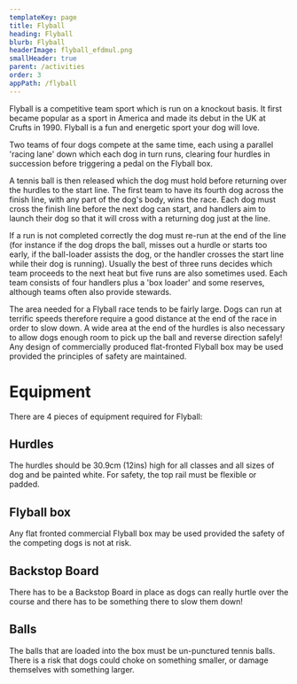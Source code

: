 ```yaml
---
templateKey: page
title: Flyball
heading: Flyball
blurb: Flyball
headerImage: flyball_efdmul.png
smallHeader: true
parent: /activities
order: 3
appPath: /flyball
---
```


Flyball is a competitive team sport which is run on a knockout basis. It first became popular as a sport in America and made its debut in the UK at Crufts in 1990. Flyball is a fun and energetic sport your dog will love.

Two teams of four dogs compete at the same time, each using a parallel 'racing lane' down which each dog in turn runs, clearing four hurdles in succession before triggering a pedal on the Flyball box.

A tennis ball is then released which the dog must hold before returning over the hurdles to the start line. The first team to have its fourth dog across the finish line, with any part of the dog's body, wins the race. Each dog must cross the finish line before the next dog can start, and handlers aim to launch their dog so that it will cross with a returning dog just at the line.

If a run is not completed correctly the dog must re-run at the end of the line (for instance if the dog drops the ball, misses out a hurdle or starts too early, if the ball-loader assists the dog, or the handler crosses the start line while their dog is running). Usually the best of three runs decides which team proceeds to the next heat but five runs are also sometimes used. Each team consists of four handlers plus a 'box loader' and some reserves, although teams often also provide stewards.

The area needed for a Flyball race tends to be fairly large. Dogs can run at terrific speeds therefore require a good distance at the end of the race in order to slow down. A wide area at the end of the hurdles is also necessary to allow dogs enough room to pick up the ball and reverse direction safely! Any design of commercially produced flat-fronted Flyball box may be used provided the principles of safety are maintained.

# Equipment

There are 4 pieces of equipment required for Flyball:

## Hurdles

The hurdles should be 30.9cm (12ins) high for all classes and all sizes of dog and be painted white. For safety, the top rail must be flexible or padded.

## Flyball box

Any flat fronted commercial Flyball box may be used provided the safety of the competing dogs is not at risk.

## Backstop Board

There has to be a Backstop Board in place as dogs can really hurtle over the course and there has to be something there to slow them down!

## Balls

The balls that are loaded into the box must be un-punctured tennis balls. There is a risk that dogs could choke on something smaller, or damage themselves with something larger.

